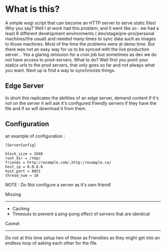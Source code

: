 What is this?
=============

A simple wsgi script that can become an HTTP server to serve static files! Why you say? Well I at work had this problem, and it went like so : we had a least 6 different development environments ( dev/stage/pre-pro/personal machines/the usual) and needed many times to sync data such as images to those machines. Most of the time the problems were at demo time. But there was not an easy way for us to be synced with the live production server... Yes a glaring omission for a cron job but sometimes as dev we do not have access to prod-servers. What to do? Well first you point your statics urls to the prod servers, that only goes so far and not always what you want. Next up is find a way to synchronize things.

Edge Server
-----------

In short this replicates the abilities of an edge server, demand content if it's not on the server it will ask it's configured friendly servers if they have the file and if so will download it from them.

Configuration
-------------

an example of configuration : 
```
[ServerConfig]

block_size = 2048
root_dir = /tmp/
friends = http://example.com/,http://example.ca/
host_ip = 0.0.0.0
host_port = 8051
thread_num = 10
```
NOTE : Do Not configure a server as it's own friend! 


Missing
_______

* Caching
* Timeouts to prevent a ping-pong effect of servers that are identical

Caveat
______

Do not at this time setup two of these as Friendlies as they might get into an endless loop of asking each other for the file.